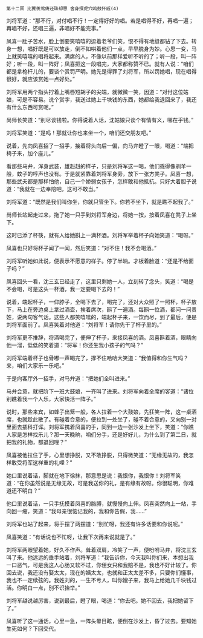     第十二回 比翼羡莺俦还珠却惠 舍身探虎穴鸣鼓怀威(4) 

   刘将军道：“那不行，对付唱不行！一定得好好的唱。若是唱得不好，再唱一遍；再唱不好，还唱三遍，非唱好不能完事。”

   凤喜一肚子苦水，脸上倒要笑嘻嘻的逗着老爷们笑，恨不得有地缝都钻了下去。转身一想，唱好既是可以放走，倒不如哄着他们一点，早早脱身为妙。心思一变，马上就笑嘻嘻的唱将起来。满席的人，不像以前那样爱听不听的了；听一段，叫一阵好；听一段，叫一阵好；凤喜把这一段唱完，大家都称赞不已。就有人说：“咱们都是拿枪杆儿的，要谈个赏罚严明。她先是得罪了刘将军，所以罚她唱，现在唱得很好，就应该赏她一点好处。”

   刘将军用两个指头拧着上嘴唇短胡子的尖端，就微微一笑，因道：“对付这位姑娘，可是不容易。说个赏字，我送过她上千块钱的东西，她都给我退回来了，我还有什么东西可赏呢。”

   尚师长笑道：“别尽谈钱啦。你得说着人话，沈姑娘只谈个有情有义，哪在乎钱。”

   刘将军笑道：“是吗！那就让你也来坐一个，咱们还交朋友吧。”

   说着，先向凤喜招了一招手，接着将头向后一偏，向马弁瞪了一眼，喝道：“端把椅子来，加个座儿。”

   看那些马弁，浑身武装，雄赳赳的样子，只是刘将军这一喝，他们乖得像驯羊一般，蚊子的哼声也没有。于是就紧靠着刘将军身旁，放下一张方凳子。凤喜一想，那些武夫都是那样怕他，自己一个娇弱女孩子，怎样敢和他抵抗。只好大着胆子说道：“我就在一边奉陪吧，这可不敢当。”

   刘将军道：“既然是我们叫你坐，你就只管坐下。你若不坐下，就是瞧不起我了。”

   尚师长站起走过来，拖了她一只手到刘将军身边，将她一按，按着凤喜在凳子上坐下。

   这时已添了杯筷，就有人给她斟上一满杯酒。刘将军举着杯子向她笑道：“喝呀。”

   凤喜也只好将杯子闻了一闻，然后笑道：“对不住！我不会喝酒。”

   刘将军听她如此说，便表示不愿意的样子。停了半晌。才板着脸道：“还是不给面子吗？”

   凤喜回头一看，沈三玄已经走了，这里只剩她一人，立刻转了念头，笑道：“喝是不会喝，可是这头一杯酒，我一定要喝下去的！”

   说着，端起杯子，一仰脖子，全喝下去了，喝完了，还对大众照了一照杯，杯子放下，马上在旁边桌上拿过酒壶，挨着席次，斟了一遍酒。每斟一位酒，都问一问贵姓，说两句客气话。这些人都笑嘻嘻的，端起杯子来，一饮而尽，到了最后，便是刘将军面前了。凤喜笑着对他道：“刘将军！请你先干了杯子里的。”

   刘将军更不推辞，将酒喝完了，便伸了杯子，来接凤喜的酒。凤喜斟着酒，眼睛向他一溜，低低的笑着道：“将军！你还生我小孩子的气吗？”

   刘将军端着杯子也骨嘟一声喝完了，撑不住哈哈大笑道：“我值得和你生气吗？来，咱们大家乐一乐吧。”

   于是向客厅外一招手，对马弁道：“把她们全叫进来。”

   马弁会意，就把阶下一班大鼓娘，一齐叫了进来。刘将军向着全席的客道：“诸位别瞧着我一个人乐，大家快活一阵子。”

   说时，那些来宾，如蜂子出笼一般，各人拉着一个大鼓娘，先狂笑一阵，这一桌酒席，也就趁此散了。有碰着合意的，便拉到一处坐了，碰不着合意的，又向别一对里面去插科打诨。刘将军携着凤喜的手，同到一边一张沙发上坐下，笑道：“你瞧人家是怎样找乐儿？那一天晚晌，咱们分手，还是好好儿，为什么到了第二日，就把我的礼物，都退回哩？”

   凤喜被他拉住了手，心里想挣脱，又不敢挣脱，只得微笑道：“无缘无故的，我怎样敢受将军这样重的礼哩？”

   她口里说着话，脚就在地下徐抹，那意思是说：我恨你，我恨你！刘将军笑道：“在你虽然说是无缘无故，可是我送你的礼，是有缘有故呀。你很聪明，你难道还不明白？”

   他口里说着话，一只手抚摸着凤喜的胳膊，就慢慢向上伸。凤喜突然向上一站，手向回一缩，笑道：“我母亲很惦记我的，我和你告假，我……”

   刘将军也站了起来，将手摆了两摆道：“别忙呀，我还有许多话要和你说呢。”

   凤喜笑道：“有话说也不忙呀，让我下次再来说就是了。”

   刘将军两眼望着她，好久不作声。耸着双肩，冷笑了一声，便吩咐马弁，将沈三玄叫了来。他远远的垂手站着，刘将军道：“我告诉你，今天我叫你们来，本想出我一口恶气，可是我这人心肠又软不过，你侄女只和我赔不是，我也不好计较了。你回去说，我还没有娶太太，现在的姨太太，也就和正太太差不多，只要你们懂事，我也不一定续弦的。我姓刘的，一生不亏人，叫你嫂子来，我马上给她几千块钱过活。你明白一点，别不识抬举。”

   刘将军越说越厉害，说到最后，瞪了眼，喝道：“你去吧。她不回去，我把她留下了。”

   凤喜听了这一通话，心里一急，一阵头晕目眩，便倒在沙发上，昏了过去。要知她生死如何？下回交代。

